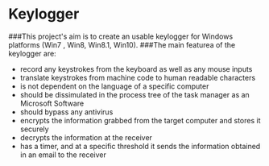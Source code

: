 # Keylogger

###This project's aim is to create an usable keylogger for Windows platforms (Win7 , Win8, Win8.1, Win10).
###The main featurea of the keylogger are:

- record any keystrokes from the keyboard as well as any mouse inputs
- translate keystrokes from machine code to human readable characters
- is not dependent on the language of a specific computer
- should be dissimulated in the process tree of the task manager as an Microsoft Software
- should bypass any antivirus
- encrypts the information grabbed from the target computer and stores it securely
- decrypts the information at the receiver
- has a timer, and at a specific threshold it sends the information obtained in an email to the receiver
